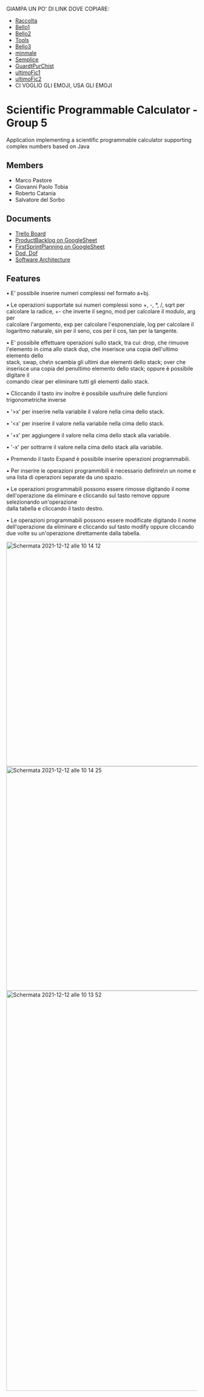 GIAMPA UN PO' DI LINK DOVE COPIARE:
- [Raccolta](https://github.com/matiassingers/awesome-readme)
- [Bello1](https://github.com/Hexworks/zircon#readme)
- [Bello2](https://github.com/othneildrew/Best-README-Template)
- [Tools](https://github.com/abhisheknaiidu/awesome-github-profile-readme)
- [Bello3](https://github.com/L0garithmic/FastColabCopy#readme)
- [minmale](https://github.com/L0garithmic/FastColabCopy#readme)
- [Semplice](https://github.com/PostHog/posthog#readme)
- [GuardtPurChist](https://github.com/Redocly/redoc#readme)
- [ultimoFic1](https://github.com/shama/gaze#readme)
- [ultimoFic2](https://github.com/thelounge/thelounge#readme)
- CI VOGLIO GLI EMOJI, USA GLI EMOJI


# Scientific Programmable Calculator -  Group 5

Application implementing a
scientific programmable calculator
supporting complex numbers
based on Java

## Members
- Marco Pastore
- Giovanni Paolo Tobia
- Roberto Catania
- Salvatore del Sorbo


## Documents
- [Trello Board](https://trello.com/b/pMJVqzBj/complex-calculator)
- [ProductBacklog on GoogleSheet](https://docs.google.com/spreadsheets/d/14UquHFHBIGx-HTueg0Jz7TeBvM6C4fpM-KOCCMaoxsU/edit#gid=0)
- [FirstSprintPlanning on GoogleSheet](https://docs.google.com/spreadsheets/d/14UquHFHBIGx-HTueg0Jz7TeBvM6C4fpM-KOCCMaoxsU/edit#gid=623614192)
- [Dod, Dof](https://docs.google.com/spreadsheets/d/14UquHFHBIGx-HTueg0Jz7TeBvM6C4fpM-KOCCMaoxsU/edit#gid=1751564930)
- [Software Architecture](https://docs.google.com/document/d/1LJW1D86G4Fjmwc3ORH5G7jr4w8MLYj2CTo4fMrzn9iU/edit)


## Features
 • E' possibile inserire numeri complessi nel formato a+bj.
 
 • Le operazioni supportate sui numeri complessi sono +, -, *, /, sqrt per calcolare la radice, +- che inverte il segno, mod per calcolare il modulo, arg per         
   calcolare l'argomento, exp per calcolare l'esponenziale, log per calcolare il logaritmo naturale, sin per il seno, cos per il cos, tan per la tangente.
   
 • E' possibile effettuare operazioni sullo stack, tra cui: drop, che rimuove l'elemento in cima allo stack dup, che inserisce una copia dell'ultimo elemento dello    
   stack, swap, che\n   scambia gli ultimi due elementi dello stack; over che inserisce una copia del penultimo elemento dello stack; oppure è possibile digitare il    
   comando clear per eliminare tutti gli elementi dallo stack.
   
 • Cliccando il tasto inv inoltre è possibile usufruire delle funzioni trigonometriche inverse       
 
 • '>x' per inserire nella variabile il valore nella cima dello stack.
 
 • '<x' per inserire il valore nella variabile nella cima dello stack.
 
 • '+x' per aggiungere il valore nella cima dello stack alla variabile.
 
 • '-x' per sottrarre il valore nella cima dello stack alla variabile.
 
 • Premendo il tasto Expand è possibile inserire operazioni programmabili.
 
 • Per inserire le operazioni programmibili è necessario definire\n   un nome e una lista di operazioni separate da uno spazio.
 
 • Le operazioni programmabili possono essere rimosse digitando il nome dell'operazione da eliminare e cliccando sul tasto remove oppure selezionando un'operazione      
   dalla tabella e cliccando il tasto destro.
 
 • Le operazioni programmabili possono essere modificate digitando il nome dell'operazione da eliminare e cliccando sul tasto modify oppure cliccando due volte su 
   un'operazione direttamente dalla tabella.
   
   
<img width="589" alt="Schermata 2021-12-12 alle 10 14 12" src="https://user-images.githubusercontent.com/86788672/145706788-0f058c52-8b90-4367-a424-e2db4f2f04ee.png">


<img width="589" alt="Schermata 2021-12-12 alle 10 14 25" src="https://user-images.githubusercontent.com/86788672/145706791-d432e61c-5820-4c14-9f9c-81e022bd2e63.png">


<img width="1050" alt="Schermata 2021-12-12 alle 10 13 52" src="https://user-images.githubusercontent.com/86788672/145706816-e23537f4-5835-4dd8-8ea9-970323c7fe68.png">

